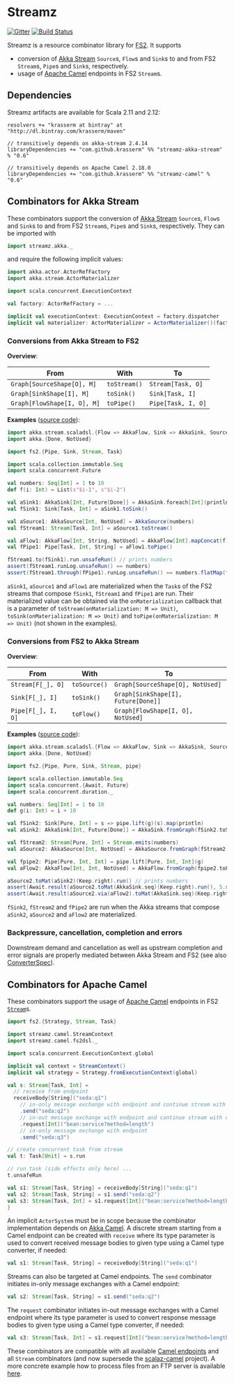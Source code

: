 Streamz
=======

[![Gitter](https://badges.gitter.im/krasserm/streamz.svg)](https://gitter.im/krasserm/streamz?utm_source=badge&utm_medium=badge&utm_campaign=pr-badge)
[![Build Status](https://travis-ci.org/krasserm/streamz.svg?branch=master)](https://travis-ci.org/krasserm/streamz)

Streamz is a resource combinator library for [FS2](https://github.com/functional-streams-for-scala/fs2). It supports 

- conversion of [Akka Stream](http://doc.akka.io/docs/akka/2.4/scala/stream/index.html) `Source`s, `Flow`s and `Sink`s to and from FS2 `Stream`s, `Pipe`s and `Sink`s, respectively.
- usage of [Apache Camel](http://camel.apache.org/) endpoints in FS2 `Stream`s.

Dependencies
------------

Streamz artifacts are available for Scala 2.11 and 2.12:

    resolvers += "krasserm at bintray" at "http://dl.bintray.com/krasserm/maven"

    // transitively depends on akka-stream 2.4.14
    libraryDependencies += "com.github.krasserm" %% "streamz-akka-stream" % "0.6"

    // transitively depends on Apache Camel 2.18.0
    libraryDependencies += "com.github.krasserm" %% "streamz-camel" % "0.6"

Combinators for Akka Stream
---------------------------

These combinators support the conversion of [Akka Stream](http://doc.akka.io/docs/akka/2.4/scala/stream/index.html) `Source`s, `Flow`s and `Sink`s to and from FS2 `Stream`s, `Pipe`s and `Sink`s, respectively. They can be imported with 

```scala
import streamz.akka._
```

and require the following implicit values:

```scala
import akka.actor.ActorRefFactory
import akka.stream.ActorMaterializer

import scala.concurrent.ExecutionContext

val factory: ActorRefFactory = ...

implicit val executionContext: ExecutionContext = factory.dispatcher
implicit val materializer: ActorMaterializer = ActorMaterializer()(factory)
```

### Conversions from Akka Stream to FS2 

**Overview**:

|From                        |With         |To                 |
|----------------------------|-------------|-------------------|
|`Graph[SourceShape[O], M]`  |`toStream()` |`Stream[Task, O]`  |
|`Graph[SinkShape[I], M]`    |`toSink()`   |`Sink[Task, I]`    |
|`Graph[FlowShape[I, O], M]` |`toPipe()`   |`Pipe[Task, I, O]` |

**Examples** ([source code](https://github.com/krasserm/streamz/blob/master/streamz-examples/src/main/scala/streamz/examples/akka/ConverterExample.scala)):

```scala
import akka.stream.scaladsl.{Flow => AkkaFlow, Sink => AkkaSink, Source => AkkaSource}
import akka.{Done, NotUsed}

import fs2.{Pipe, Sink, Stream, Task}

import scala.collection.immutable.Seq
import scala.concurrent.Future

val numbers: Seq[Int] = 1 to 10
def f(i: Int) = List(s"$i-1", s"$i-2")

val aSink1: AkkaSink[Int, Future[Done]] = AkkaSink.foreach[Int](println)
val fSink1: Sink[Task, Int] = aSink1.toSink()

val aSource1: AkkaSource[Int, NotUsed] = AkkaSource(numbers)
val fStream1: Stream[Task, Int] = aSource1.toStream()

val aFlow1: AkkaFlow[Int, String, NotUsed] = AkkaFlow[Int].mapConcat(f)
val fPipe1: Pipe[Task, Int, String] = aFlow1.toPipe()

fStream1.to(fSink1).run.unsafeRun() // prints numbers
assert(fStream1.runLog.unsafeRun() == numbers)
assert(fStream1.through(fPipe1).runLog.unsafeRun() == numbers.flatMap(f))
```

`aSink1`, `aSource1` and `aFlow1` are materialized when the `Task`s of the FS2 streams that compose `fSink1`, `fStream1` and `fPipe1` are run. Their materialized value can be obtained via the `onMaterialization` callback that is a parameter of `toStream(onMaterialization: M => Unit)`, `toSink(onMaterialization: M => Unit)` and `toPipe(onMaterialization: M => Unit)` (not shown in the examples). 

### Conversions from FS2 to Akka Stream 

**Overview**:

|From               |With         |To                                  |
|-------------------|-------------|------------------------------------|
|`Stream[F[_], O]`  |`toSource()` |`Graph[SourceShape[O], NotUsed]`    |
|`Sink[F[_], I]`    |`toSink()`   |`Graph[SinkShape[I], Future[Done]]` |
|`Pipe[F[_], I, O]` |`toFlow()`   |`Graph[FlowShape[I, O], NotUsed]`   |

**Examples** ([source code](https://github.com/krasserm/streamz/blob/master/streamz-examples/src/main/scala/streamz/examples/akka/ConverterExample.scala)):

```scala
import akka.stream.scaladsl.{Flow => AkkaFlow, Sink => AkkaSink, Source => AkkaSource, Keep}
import akka.{Done, NotUsed}

import fs2.{Pipe, Pure, Sink, Stream, pipe}

import scala.collection.immutable.Seq
import scala.concurrent.{Await, Future}
import scala.concurrent.duration._

val numbers: Seq[Int] = 1 to 10
def g(i: Int) = i + 10

val fSink2: Sink[Pure, Int] = s => pipe.lift(g)(s).map(println)
val aSink2: AkkaSink[Int, Future[Done]] = AkkaSink.fromGraph(fSink2.toSink)

val fStream2: Stream[Pure, Int] = Stream.emits(numbers)
val aSource2: AkkaSource[Int, NotUsed] = AkkaSource.fromGraph(fStream2.toSource)

val fpipe2: Pipe[Pure, Int, Int] = pipe.lift[Pure, Int, Int](g)
val aFlow2: AkkaFlow[Int, Int, NotUsed] = AkkaFlow.fromGraph(fpipe2.toFlow)

aSource2.toMat(aSink2)(Keep.right).run() // prints numbers
assert(Await.result(aSource2.toMat(AkkaSink.seq)(Keep.right).run(), 5.seconds) == numbers)
assert(Await.result(aSource2.via(aFlow2).toMat(AkkaSink.seq)(Keep.right).run(), 5.seconds) == numbers.map(g))
```

`fSink2`, `fStream2` and `fPipe2` are run when the Akka streams that compose `aSink2`, `aSource2` and `aFlow2` are materialized.

### Backpressure, cancellation, completion and errors

Downstream demand and cancellation as well as upstream completion and error signals are properly mediated between Akka Stream and FS2 (see also [ConverterSpec](https://github.com/krasserm/streamz/blob/master/streamz-akka/src/test/scala/streamz/akka/ConverterSpec.scala)).  

Combinators for Apache Camel
----------------------------

These combinators support the usage of [Apache Camel](http://camel.apache.org/) endpoints in FS2 [`Stream`](https://oss.sonatype.org/service/local/repositories/releases/archive/co/fs2/fs2-core_2.11/0.9.2/fs2-core_2.11-0.9.2-javadoc.jar/!/index.html#fs2.Stream)s.

```scala
import fs2.{Strategy, Stream, Task}

import streamz.camel.StreamContext
import streamz.camel.fs2dsl._

import scala.concurrent.ExecutionContext.global

implicit val context = StreamContext()
implicit val strategy = Strategy.fromExecutionContext(global)

val s: Stream[Task, Int] =
  // receive from endpoint
  receiveBody[String]("seda:q1")
    // in-only message exchange with endpoint and continue stream with in-message
    .send("seda:q2")
    // in-out message exchange with endpoint and continue stream with out-message
    .request[Int]("bean:service?method=length")
    // in-only message exchange with endpoint
    .send("seda:q3")

// create concurrent task from stream
val t: Task[Unit] = s.run

// run task (side effects only here) ...
t.unsafeRun

val s1: Stream[Task, String] = receiveBody[String]("seda:q1")
val s2: Stream[Task, String] = s1.send("seda:q2")
val s3: Stream[Task, Int] = s1.request[Int]("bean:service?method=length")
}
```

An implicit ``ActorSystem`` must be in scope  because the combinator implementation depends on [Akka Camel](http://doc.akka.io/docs/akka/2.4/scala/camel.html). A discrete stream starting from a Camel endpoint can be created with ``receive`` where its type parameter is used to convert received message bodies to given type using a Camel type converter, if needed:

```scala
val s1: Stream[Task, String] = receiveBody[String]("seda:q1")
```

Streams can also be targeted at Camel endpoints. The ``send`` combinator initiates in-only message exchanges with a Camel endpoint:

```scala
val s2: Stream[Task, String] = s1.send("seda:q2")
```
    
The ``request`` combinator initiates in-out message exchanges with a Camel endpoint where its type parameter is used to convert response message bodies to given type using a Camel type converter, if needed:

```scala
val s3: Stream[Task, Int] = s1.request[Int]("bean:service?method=length")
```
   
These combinators are compatible with all available [Camel endpoints](http://camel.apache.org/components.html) and all `Stream` combinators (and now supersede the [scalaz-camel](https://github.com/krasserm/scalaz-camel) project). A more concrete example how to process files from an FTP server is available [here](https://github.com/krasserm/streamz/blob/master/streamz-examples/src/main/scala/streamz/examples/camel/CamelFtpExample.scala).

